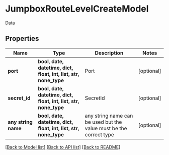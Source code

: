 # JumpboxRouteLevelCreateModel

Data

## Properties
Name | Type | Description | Notes
------------ | ------------- | ------------- | -------------
**port** | **bool, date, datetime, dict, float, int, list, str, none_type** | Port | [optional] 
**secret_id** | **bool, date, datetime, dict, float, int, list, str, none_type** | SecretId | [optional] 
**any string name** | **bool, date, datetime, dict, float, int, list, str, none_type** | any string name can be used but the value must be the correct type | [optional]

[[Back to Model list]](../README.md#documentation-for-models) [[Back to API list]](../README.md#documentation-for-api-endpoints) [[Back to README]](../README.md)


